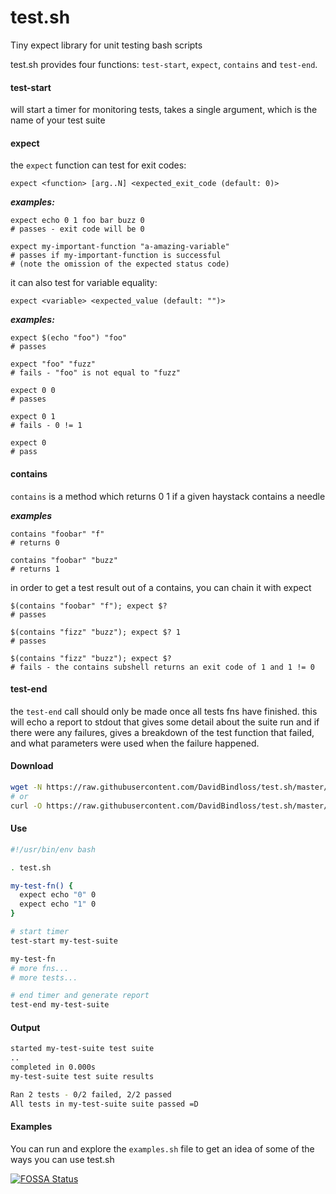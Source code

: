 # test.sh
Tiny expect library for unit testing bash scripts

test.sh provides four functions: `test-start`, `expect`, `contains` and `test-end`.

#### test-start
will start a timer for monitoring tests, takes a single argument, which is the name of your test suite

#### expect

the `expect` function can test for exit codes:

`expect <function> [arg..N] <expected_exit_code (default: 0)>`

_**examples:**_
```
expect echo 0 1 foo bar buzz 0
# passes - exit code will be 0

expect my-important-function "a-amazing-variable"
# passes if my-important-function is successful 
# (note the omission of the expected status code)
```

it can also test for variable equality:

`expect <variable> <expected_value (default: "")>`

_**examples:**_

```
expect $(echo "foo") "foo"
# passes

expect "foo" "fuzz"
# fails - "foo" is not equal to "fuzz"

expect 0 0
# passes

expect 0 1
# fails - 0 != 1

expect 0
# pass
```

#### contains

`contains` is a method which returns 0 1 if a given haystack contains a needle

_**examples**_

```
contains "foobar" "f"
# returns 0

contains "foobar" "buzz"
# returns 1
```

in order to get a test result out of a contains, you can chain it with expect

```
$(contains "foobar" "f"); expect $?
# passes

$(contains "fizz" "buzz"); expect $? 1
# passes

$(contains "fizz" "buzz"); expect $?
# fails - the contains subshell returns an exit code of 1 and 1 != 0
```


#### test-end

the `test-end` call should only be made once all tests fns have finished. 
this will echo a report to stdout that gives some detail about the suite run
and if there were any failures, gives a breakdown of the test function that
failed, and what parameters were used when the failure happened.

#### Download
```bash
wget -N https://raw.githubusercontent.com/DavidBindloss/test.sh/master/test.sh
# or
curl -O https://raw.githubusercontent.com/DavidBindloss/test.sh/master/test.sh
```

#### Use
```bash
#!/usr/bin/env bash

. test.sh

my-test-fn() {
  expect echo "0" 0
  expect echo "1" 0
}

# start timer
test-start my-test-suite

my-test-fn
# more fns...
# more tests...

# end timer and generate report
test-end my-test-suite
```

#### Output
```bash
started my-test-suite test suite
..
completed in 0.000s
my-test-suite test suite results

Ran 2 tests - 0/2 failed, 2/2 passed
All tests in my-test-suite suite passed =D
```

#### Examples
You can run and explore the `examples.sh` file to get an idea of some of the ways you can use test.sh

[![FOSSA Status](https://app.fossa.io/api/projects/git%2Bgithub.com%2FDavidBindloss%2Ftest.sh.svg?type=large)](https://app.fossa.io/projects/git%2Bgithub.com%2FDavidBindloss%2Ftest.sh?ref=badge_large)
